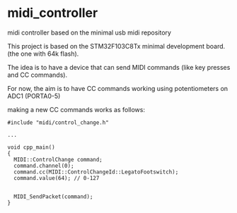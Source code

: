 # midi_controller
midi controller based on the minimal usb midi repository

This project is based on the STM32F103C8Tx minimal development board. (the one with 64k flash).

The idea is to have a device that can send MIDI commands (like key presses and CC commands).

For now, the aim is to have CC commands working using potentiometers on ADC1 (PORTA0-5)

making a new CC commands works as follows:

```
#include "midi/control_change.h"

...

void cpp_main()
{
  MIDI::ControlChange command;
  command.channel(0);
  command.cc(MIDI::ControlChangeId::LegatoFootswitch);
  command.value(64); // 0-127


  MIDI_SendPacket(command);
}

```
